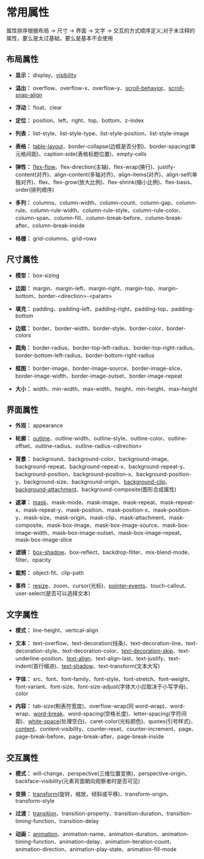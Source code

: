 # 常用属性

属性排序根据布局 → 尺寸 → 界面 → 文字 → 交互的方式顺序定义;对于未注释的属性，要么是太过基础，要么是基本不会使用

## 布局属性

- **显示：**
  display、[visibility](https://developer.mozilla.org/zh-CN/docs/Web/CSS/visibility)

- **溢出：**
  overflow、overflow-x、overflow-y、[scroll-behavior](https://developer.mozilla.org/zh-CN/docs/Web/CSS/scroll-behavior)、[scroll-snap-align](https://developer.mozilla.org/en-US/docs/Web/CSS/scroll-snap-align)

- **浮动：**
  float、clear

- **定位：**
  position、left、right、top、bottom、z-index

- **列表：**
  list-style、list-style-type、list-style-position、list-style-image

- **表格：**
  [table-layout](https://developer.mozilla.org/zh-CN/docs/Web/CSS/table-layout)、border-collapse(边框是否分割)、border-spacing(单元格间距)、caption-side(表格标题位置)、empty-cells

- **弹性：**
  [flex-flow](https://www.ruanyifeng.com/blog/2015/07/flex-grammar.html)、flex-direction(主轴)、flex-wrap(换行)、justify-content(对齐)、align-content(多轴对齐)、align-items(对齐)、align-self(单独对齐)、flex、flex-grow(放大比例)、flex-shrink(缩小比例)、flex-basis、order(排列顺序)

- **多列：**
  columns、column-width、column-count、column-gap、column-rule、column-rule-width、column-rule-style、column-rule-color、column-span、column-fill、column-break-before、column-break-after、column-break-inside

- **格栅：**
  grid-columns、grid-rows

## 尺寸属性

- **模型：**
  box-sizing

- **边距：**
  margin、margin-left、margin-right、margin-top、margin-bottom、border-\<direction\>-\<param\>

- **填充：**
  padding、padding-left、padding-right、padding-top、padding-bottom

- **边框：**
  border、border-width、border-style、border-color、border-colors

- **圆角：**
  border-radius、border-top-left-radius、border-top-right-radius、border-bottom-left-radius、border-bottom-right-radius

- **框图：**
  border-image、border-image-source、border-image-slice、border-image-width、border-image-outset、border-image-repeat

- **大小：**
  width、min-width、max-width、height、min-height、max-height

## 界面属性

- **外观：**
  appearance

- **轮廓：**
  [outline](https://developer.mozilla.org/zh-CN/docs/Web/CSS/outline)、outline-width、outline-style、outline-color、outline-offset、outline-radius、outline-radius-\<direction\>

- **背景：**
  background、background-color、background-image、background-repeat、background-repeat-x、background-repeat-y、background-position、background-position-x、background-position-y、background-size、background-origin、[background-clip](https://developer.mozilla.org/zh-CN/docs/Web/CSS/background-clip)、[background-attachment](https://developer.mozilla.org/zh-CN/docs/Web/CSS/background-attachment)、background-composite(图形合成属性)

- **遮罩：**
  [mask](https://developer.mozilla.org/zh-CN/docs/Web/CSS/mask)、mask-mode、mask-image、mask-repeat、mask-repeat-x、mask-repeat-y、mask-position、mask-position-x、mask-position-y、mask-size、mask-origin、mask-clip、mask-attachment、mask-composite、mask-box-image、mask-box-image-source、mask-box-image-width、mask-box-image-outset、mask-box-image-repeat、mask-box-image-slice

- **滤镜：**
  [box-shadow](https://developer.mozilla.org/zh-CN/docs/Web/CSS/box-shadow)、box-reflect、backdrop-filter、mix-blend-mode、filter、opacity

- **裁剪：**
  object-fit、clip-path

- **事件：**
  [resize](https://developer.mozilla.org/zh-CN/docs/Web/CSS/resize)、zoom、cursor(光标)、[pointer-events](https://developer.mozilla.org/zh-CN/docs/Web/CSS/pointer-events)、touch-callout、user-select(是否可以选择文本)

## 文字属性

- **模式：**
  line-height、vertical-align

- **文本：**
  text-overflow、text-decoration(线条)、text-decoration-line、text-decoration-style、text-decoration-color、[text-decoration-skip](https://developer.mozilla.org/zh-CN/docs/Web/CSS/text-decoration-skip)、text-underline-position、[text-align](https://developer.mozilla.org/zh-CN/docs/Web/CSS/text-align)、text-align-last、text-justify、text-indent(首行缩进)、[text-shadow](https://developer.mozilla.org/zh-CN/docs/Web/CSS/text-shadow)、text-transform(文本大写)

- **字体：**
  src、font、font-family、font-style、font-stretch、font-weight、font-variant、font-size、font-size-adjust(字体大小应取决于小写字母)、color

- **内容：**
  tab-size(制表符宽度)、overflow-wrap(同 word-wrap)、word-wrap、[word-break](https://developer.mozilla.org/zh-CN/docs/Web/CSS/word-break)、word-spacing(空格长度)、letter-spacing(字符间距)、[white-space](https://developer.mozilla.org/zh-CN/docs/Web/CSS/white-space)(处理空白)、caret-color(光标颜色)、quotes(引号样式)、[content](https://developer.mozilla.org/zh-CN/docs/Web/CSS/content)、content-visibility、counter-reset、counter-increment、page、page-break-before、page-break-after、page-break-inside

## 交互属性

- **模式：**
  will-change、perspective(三维位置变换)、perspective-origin、backface-visibility(元素背面朝向观察者时是否可见)

- **变换：**
  [transform](https://developer.mozilla.org/zh-CN/docs/Web/CSS/transform)(旋转，缩放，倾斜或平移)、transform-origin、transform-style

- **过渡：**
  [transition](https://developer.mozilla.org/zh-CN/docs/Web/CSS/transition)、transition-property、transition-duration、transition-timing-function、transition-delay

- **动画：**
  [animation](https://developer.mozilla.org/zh-CN/docs/Web/CSS/animation)、animation-name、animation-duration、animation-timing-function、animation-delay、animation-iteration-count、animation-direction、animation-play-state、animation-fill-mode
